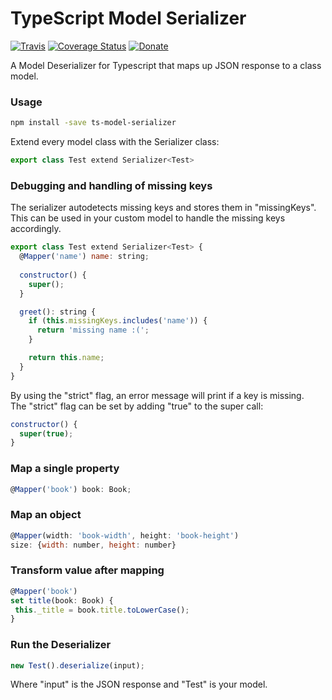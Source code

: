 # TypeScript Model Serializer

[![Travis](https://travis-ci.org/Hybral/ts-model-serializer.svg?branch=master)](https://travis-ci.org/Hybral/ts-model-serializer)
[![Coverage Status](https://coveralls.io/repos/github/Hybral/ts-model-serializer/badge.svg?branch=master)](https://coveralls.io/github/Hybral/ts-model-serializer?branch=master)
[![Donate](https://img.shields.io/badge/donate-paypal-blue.svg)](paypal.me/hybral)

A Model Deserializer for Typescript that maps up JSON response to a class model.

### Usage

```bash
npm install -save ts-model-serializer
```

Extend every model class with the Serializer class:

```javascript
export class Test extend Serializer<Test>
```

### Debugging and handling of missing keys
The serializer autodetects missing keys and stores them in "missingKeys".  
This can be used in your custom model to handle the missing keys accordingly.  

```javascript
export class Test extend Serializer<Test> {
  @Mapper('name') name: string;
  
  constructor() {
    super();
  }

  greet(): string {
    if (this.missingKeys.includes('name')) {
      return 'missing name :(';
    }

    return this.name;
  }
}
```

By using the "strict" flag, an error message will print if a key is missing.  
The "strict" flag can be set by adding "true" to the super call:  

```javascript
constructor() {
  super(true);
}
```

### Map a single property

 ```javascript
 @Mapper('book') book: Book;
 ```
 
### Map an object

```javascript
@Mapper(width: 'book-width', height: 'book-height')
size: {width: number, height: number}
```

### Transform value after mapping

```javascript
@Mapper('book')
set title(book: Book) {
 this._title = book.title.toLowerCase();
}
```

### Run the Deserializer

```javascript
new Test().deserialize(input);
```

Where "input" is the JSON response and "Test" is your model.
